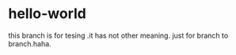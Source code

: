 # hello-world

this branch is for tesing .it has not other meaning.
just for branch to branch.haha.
